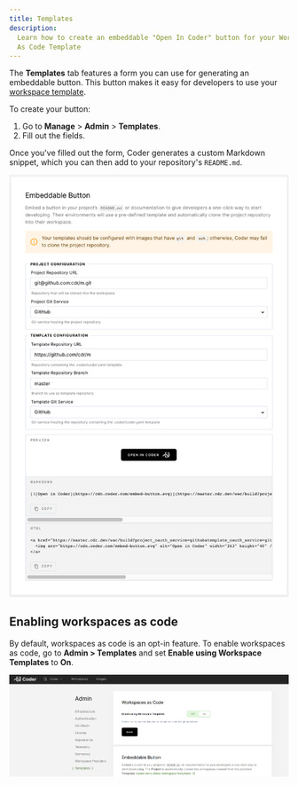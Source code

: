 ```yaml
---
title: Templates
description:
  Learn how to create an embeddable "Open In Coder" button for your Workspaces
  As Code Template
---
```


The **Templates** tab features a form you can use for generating an embeddable
button. This button makes it easy for developers to use your
[workspace template](../workspaces/workspaces-as-code/index.md).

To create your button:

1. Go to **Manage** > **Admin** > **Templates**.
1. Fill out the fields.

Once you've filled out the form, Coder generates a custom Markdown snippet,
which you can then add to your repository's `README.md`.

![Open In Coder Button](../assets/admin/wac-badge.png)

## Enabling workspaces as code

By default, workspaces as code is an opt-in feature. To enable workspaces as
code, go to **Admin > Templates** and set **Enable using Workspace Templates**
to **On**.

![toggle workspaces as code](../assets/admin/wac_toggle.png)
